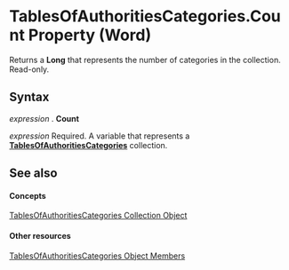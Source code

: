 
# TablesOfAuthoritiesCategories.Count Property (Word)

Returns a  **Long** that represents the number of categories in the collection. Read-only.


## Syntax

 _expression_ . **Count**

 _expression_ Required. A variable that represents a **[TablesOfAuthoritiesCategories](344b9c42-01d1-805c-6af6-c8301e24b97e.md)** collection.


## See also


#### Concepts


[TablesOfAuthoritiesCategories Collection Object](344b9c42-01d1-805c-6af6-c8301e24b97e.md)
#### Other resources


[TablesOfAuthoritiesCategories Object Members](bb4386eb-bb10-3b65-feef-8ff6dcc67509.md)
